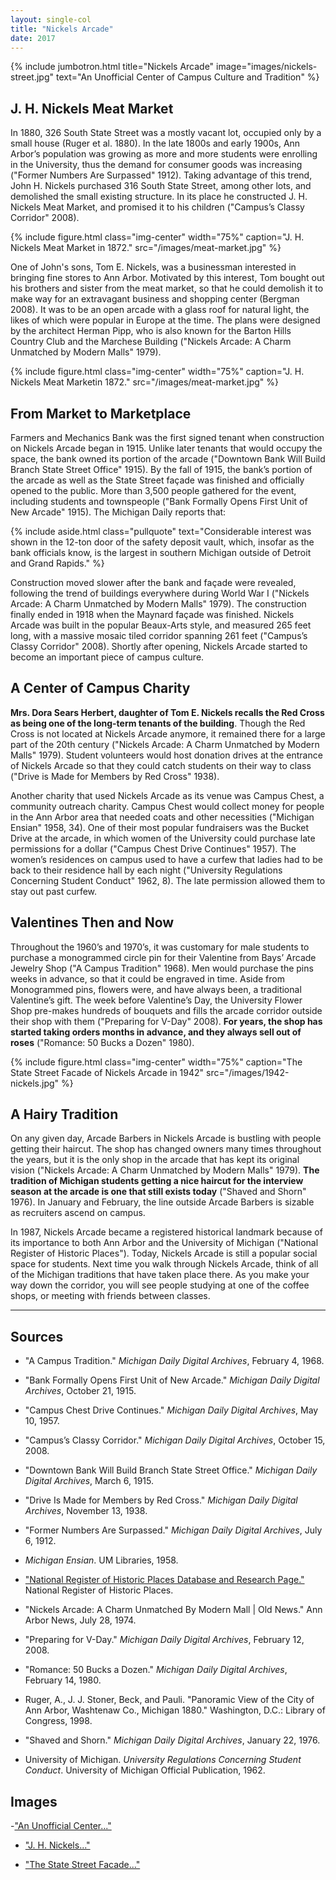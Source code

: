 ```yaml
---
layout: single-col
title: "Nickels Arcade"
date: 2017
---
```

{% include jumbotron.html
title="Nickels Arcade"
image="images/nickels-street.jpg"
text="An Unofficial Center of Campus Culture and Tradition" %}

## J. H. Nickels Meat Market

In 1880, 326 South State Street was a mostly vacant lot, occupied only by a small house (Ruger et al. 1880). In the late 1800s and early 1900s, Ann Arbor’s population was growing as more and more students were enrolling in the University, thus the demand for consumer goods was increasing ("Former Numbers Are Surpassed" 1912). Taking advantage of this trend, John H. Nickels purchased 316 South State Street, among other lots, and demolished the small existing structure. In its place he constructed J. H. Nickels Meat Market, and promised it to his children ("Campus’s Classy Corridor" 2008).

{% include figure.html class="img-center" width="75%" caption="J. H. Nickels Meat Market in 1872." src="/images/meat-market.jpg" %}

One of John's sons, Tom E. Nickels, was a businessman interested in bringing fine stores to Ann Arbor. Motivated by this interest, Tom bought out his brothers and sister from the meat market, so that he could demolish it to make way for an extravagant business and shopping center (Bergman 2008). It was to be an open arcade with a glass roof for natural light, the likes of which were popular in Europe at the time. The plans were designed by the architect Herman Pipp, who is also known for the Barton Hills Country Club and the Marchese Building ("Nickels Arcade: A Charm Unmatched by Modern Malls" 1979).

{% include figure.html class="img-center" width="75%" caption="J. H. Nickels Meat Marketin 1872." src="/images/meat-market.jpg" %}

## From Market to Marketplace

Farmers and Mechanics Bank was the first signed tenant when construction on Nickels Arcade began in 1915. Unlike later tenants that would occupy the space, the bank owned its portion of the arcade ("Downtown Bank Will Build Branch State Street Office" 1915). By the fall of 1915, the bank’s portion of the arcade as well as the State Street façade was finished and officially opened to the public. More than 3,500 people gathered for the event, including students and townspeople ("Bank Formally Opens First Unit of New Arcade" 1915). The Michigan Daily reports that:

{% include aside.html class="pullquote" text="Considerable interest was shown in the 12-ton door of the safety deposit vault, which, insofar as the bank officials know, is the largest in southern Michigan outside of Detroit and Grand Rapids." %}

Construction moved slower after the bank and façade were revealed, following the trend of buildings everywhere during World War I ("Nickels Arcade: A Charm Unmatched by Modern Malls" 1979). The construction finally ended in 1918 when the Maynard façade was finished. Nickels Arcade was built in the popular Beaux-Arts style, and measured 265 feet long, with a massive mosaic tiled corridor spanning 261 feet ("Campus’s Classy Corridor" 2008). Shortly after opening, Nickels Arcade started to become an important piece of campus culture.

## A Center of Campus Charity

**Mrs. Dora Sears Herbert, daughter of Tom E. Nickels recalls the Red Cross as being one of the long-term tenants of the building**. Though the Red Cross is not located at Nickels Arcade anymore, it remained there for a large part of the 20th century ("Nickels Arcade: A Charm Unmatched by Modern Malls" 1979). Student volunteers would host donation drives at the entrance of Nickels Arcade so that they could catch students on their way to class ("Drive is Made for Members by Red Cross" 1938).

Another charity that used Nickels Arcade as its venue was Campus Chest, a community outreach charity. Campus Chest would collect money for people in the Ann Arbor area that needed coats and other necessities ("Michigan Ensian" 1958, 34). One of their most popular fundraisers was the Bucket Drive at the arcade, in which women of the University could purchase late permissions for a dollar ("Campus Chest Drive Continues" 1957). The women’s residences on campus used to have a curfew that ladies had to be back to their residence hall by each night ("University Regulations Concerning Student Conduct" 1962, 8). The late permission allowed them to stay out past curfew.

## Valentines Then and Now

Throughout the 1960’s and 1970’s, it was customary for male students to purchase a monogrammed circle pin for their Valentine from Bays’ Arcade Jewelry Shop ("A Campus Tradition" 1968). Men would purchase the pins weeks in advance, so that it could be engraved in time. Aside from Monogrammed pins, flowers were, and have always been, a traditional Valentine’s gift. The week before Valentine’s Day, the University Flower Shop pre-makes hundreds of bouquets and fills the arcade corridor outside their shop with them ("Preparing for V-Day" 2008). **For years, the shop has started taking orders months in advance, and they always sell out of roses** ("Romance: 50 Bucks a Dozen" 1980).

{% include figure.html class="img-center" width="75%" caption="The State Street Facade of Nickels Arcade in 1942" src="/images/1942-nickels.jpg" %}

## A Hairy Tradition

On any given day, Arcade Barbers in Nickels Arcade is bustling with people getting their haircut. The shop has changed owners many times throughout the years, but it is the only shop in the arcade that has kept its original vision ("Nickels Arcade: A Charm Unmatched by Modern Malls" 1979). **The tradition of Michigan students getting a nice haircut for the interview season at the arcade is one that still exists today** ("Shaved and Shorn" 1976). In January and February, the line outside Arcade Barbers is sizable as recruiters ascend on campus.

In 1987, Nickels Arcade became a registered historical landmark because of its importance to both Ann Arbor and the University of Michigan ("National Register of Historic Places"). Today, Nickels Arcade is still a popular social space for students. Next time you walk through Nickels Arcade, think of all of the Michigan traditions that have taken place there. As you make your way down the corridor, you will see people studying at one of the coffee shops, or meeting with friends between classes.

-----

## Sources

- "A Campus Tradition." _Michigan Daily Digital Archives_, February 4, 1968.

- "Bank Formally Opens First Unit of New Arcade." _Michigan Daily Digital Archives_, October 21, 1915.

- "Campus Chest Drive Continues." _Michigan Daily Digital Archives_, May 10, 1957.

- "Campus’s Classy Corridor." _Michigan Daily Digital Archives_, October 15, 2008.

- "Downtown Bank Will Build Branch State Street Office." _Michigan Daily Digital Archives_, March 6, 1915.

- "Drive Is Made for Members by Red Cross." _Michigan Daily Digital Archives_, November 13, 1938.

- "Former Numbers Are Surpassed." _Michigan Daily Digital Archives_, July 6, 1912.

- _Michigan Ensian_. UM Libraries, 1958.

- ["National Register of Historic Places Database and Research Page."](https://www.nps.gov/nr/research/) National Register of Historic Places.

- "Nickels Arcade: A Charm Unmatched By Modern Mall | Old News." Ann Arbor News, July 28, 1974.

- "Preparing for V-Day." _Michigan Daily Digital Archives_, February 12, 2008.

- "Romance: 50 Bucks a Dozen." _Michigan Daily Digital Archives_, February 14, 1980.

- Ruger, A., J. J. Stoner, Beck, and Pauli. "Panoramic View of the City of Ann Arbor, Washtenaw Co., Michigan 1880." Washington, D.C.: Library of Congress, 1998.

- "Shaved and Shorn." _Michigan Daily Digital Archives_, January 22, 1976.

- University of Michigan. _University Regulations Concerning Student Conduct_. University of Michigan Official Publication, 1962.

## Images

-["An Unofficial Center..."](http://quod.lib.umich.edu/b/bhl/x-hs4847/hs4847)

- ["J. H. Nickels..."](http://quod.lib.umich.edu/b/bhl/x-hs1596/hs1596)

- ["The State Street Facade..."](http://quod.lib.umich.edu/b/bhl/x-hs654/hs654)
